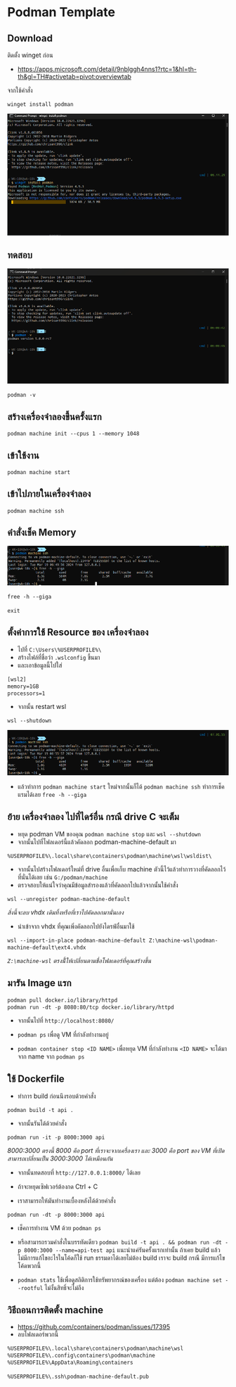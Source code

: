 # Podman Template

## Download

ติดตั้ง winget ก่อน

- https://apps.microsoft.com/detail/9nblggh4nns1?rtc=1&hl=th-th&gl=TH#activetab=pivot:overviewtab

จากใช้คำสั่ง

```
winget install podman
```

![alt text](Image/2image.png)

## ทดสอบ

![alt text](Image/1image.png)

```
podman -v
```

## สร้างเครื่องจำลองขึ้นครั้งแรก

```
podman machine init --cpus 1 --memory 1048
```

## เข้าใช้งาน

```
podman machine start
```

## เข้าไปภายในเครื่องจำลอง

```
podman machine ssh
```

## คำสั่งเช็ค Memory

![alt text](Image/3image.png)

```
free -h --giga

exit
```

## ตั้งค่าการใช้ Resource ของ เครื่องจำลอง

- ไปที่ `C:\Users\%USERPROFILE%\`
- สร้างไฟล์ที่ชื่อว่า `.wslconfig` ขึ้นมา
- และเอาข้อมูลนี้ไปใส่

```
[wsl2]
memory=1GB
processors=1
```

- จากนั้น restart wsl

```
wsl --shutdown
```

![alt text](Image/4image.png)

- แล้วทำการ `podman machine start` ใหม่จากนั้นก็ได้ `podman machine ssh` ทำการเช็คแรมได้เลย `free -h --giga`

## ย้าย เครื่องจำลอง ไปที่ไดร์อื่น กรณี drive C จะเต็ม

- หยุด podman VM ของคุณ `podman machine stop` และ `wsl --shutdown`
- จากนั้นไปที่โฟลเดอร์นี้แล้วคัดลอก podman-machine-default มา

```
%USERPROFILE%\.local\share\containers\podman\machine\wsl\wsldist\
```

- จากนั้นไปสร้างโฟลเดอร์ใหม่ที่ drive อื่นเพื่อเก็บ machine ตัวนี้ไว้แล้วทำการวางที่คัดลอกไว้ที่นั่นได้เลย เช่น `G:/podman/machine`
- ตรวจสอบให้แน่ใจว่าคุณมีข้อมูลสำรองแล้วที่คัดลอกไปแล้วจากนั้นใช้คำสั่ง

```
wsl --unregister podman-machine-default
```

_สิ่งนี้จะลบ vhdx เดิมทิ้งหรือที่เราไปคัดลอกมานั่นเอง_

- นำเข้าจาก vhdx ที่คุณเพิ่งคัดลอกไปยังไดรฟ์อื่นมาใช้

```
wsl --import-in-place podman-machine-default Z:\machine-wsl\podman-machine-default\ext4.vhdx
```

_`Z:\machine-wsl` ตรงนี้้ให้เปลี่ยนตามชื่อโฟลเดอร์ที่คุณสร้างขึ้น_

## มารัน Image แรก

```
podman pull docker.io/library/httpd
podman run -dt -p 8080:80/tcp docker.io/library/httpd
```

- จากนั้นไปที่ `http://localhost:8080/`

- `podman ps` เพื่อดู VM ที่กำลังทำงานอยู่
- `podman container stop <ID NAME>` เพื่อหยุด VM ที่กำลังทำงาน `<ID NAME>` จะได้มาจาก name จาก `podman ps`

## ใช้ Dockerfile

- ทำการ build ก่อนนึงรอบด้วยคำสั่ง

```
podman build -t api .
```

- จากนั้นรันได้ด้วยคำสั่ง

```
podman run -it -p 8000:3000 api
```

_8000:3000 ตรงนี้ 8000 คือ port ที่เราจะจากเครื่องเรา และ 3000 คือ port ของ VM ที่เปิด สามารถเปลี่ยนเป็น 3000:3000 ได้เหมือนกัน_

- จากนั้นทดสอบที่ `http://127.0.0.1:8000/` ได้เลย

- ถ้าจะหยุดเซิฟเวอร์ต้องกด Ctrl + C
- เราสามารถให้มันทำงานเบื้องหลังได้ด้วยคำสั่ง

```
podman run -dt -p 8000:3000 api
```

- เช็คการทำงาน VM ด้วย `podman ps`

- หรือสามารถรวมคำสั่งในบรรทัดเดียว `podman build -t api . && podman run -dt -p 8000:3000 --name=api-test api` แนะนำแค่รันครั้งแรกเท่านั้น ถ้าเคย build แล้วไม่มีการแก้ไขอะไรในโค้ดก็ใช้ run ธรรมดาได้เลยไม่ต้อง build เราจะ build กรณี มีการแก้ไขโค้ดพวกนี้

- `podman stats` ใช้เพื่อดูสถิติการใช้ทรัพยากรณ์ของเครื่อง แต่ต้อง `podman machine set --rootful` ไม่งั้นสิทธิ์จะไม่ถึง

## วิธีถอนการติดตั้ง machine

- https://github.com/containers/podman/issues/17395
- ลบโฟลเดอร์พวกนี้

```
%USERPROFILE%\.local\share\containers\podman\machine\wsl
%USERPROFILE%\.config\containers\podman\machine
%USERPROFILE%\AppData\Roaming\containers

%USERPROFILE%\.ssh\podman-machine-default.pub
```
